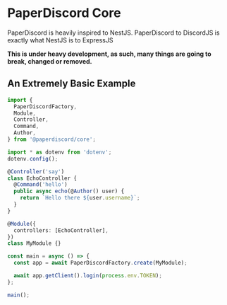 # PaperDiscord Core

PaperDiscord is heavily inspired to NestJS. PaperDiscord to DiscordJS is exactly what NestJS is to ExpressJS

**This is under heavy development, as such, many things are going to break, changed or removed.**

## An Extremely Basic Example

```ts
import {
  PaperDiscordFactory,
  Module,
  Controller,
  Command,
  Author,
} from '@paperdiscord/core';

import * as dotenv from 'dotenv';
dotenv.config();

@Controller('say')
class EchoController {
  @Command('hello')
  public async echo(@Author() user) {
    return `Hello there ${user.username}`;
  }
}

@Module({
  controllers: [EchoController],
})
class MyModule {}

const main = async () => {
  const app = await PaperDiscordFactory.create(MyModule);

  await app.getClient().login(process.env.TOKEN);
};

main();
```